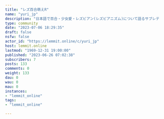 ```yaml
---
title: "レズ百合萌えR" 
name: "yuri_jp"
description: "日本語で百合・少女愛・レズビアン(レズビアニズム)について語るサブレディットです。 Contents about Yuri..."
type: community
date: "2023-07-06 18:29:35"
draft: false
nsfw: false
actor_id: "https://lemmit.online/c/yuri_jp"
host: lemmit.online
lastmod: "1969-12-31 19:00:00"
published: "2023-06-26 07:02:38"
subscribers: 7
posts: 133
comments: 0
weight: 133
dau: 0
wau: 0
mau: 0
instances:
- "lemmit_online"
tags: 
- "lemmit_online"

---
```

